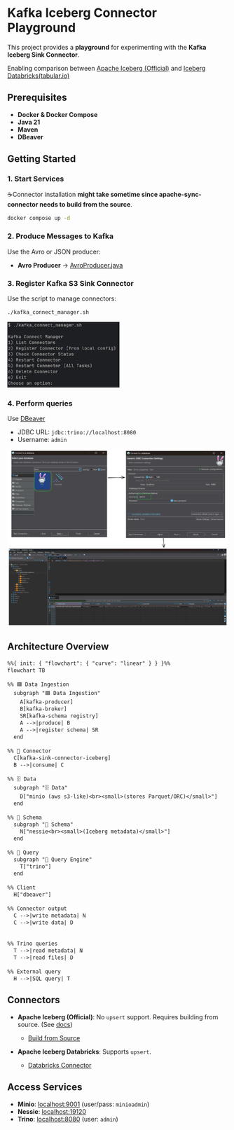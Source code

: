 
# Kafka Iceberg Connector Playground

This project provides a **playground** for experimenting with the **Kafka Iceberg Sink Connector**.

Enabling comparison between [Apache Iceberg (Official)](https://github.com/apache/iceberg.git/) and [Iceberg Databricks(tabular.io)](https://github.com/databricks/iceberg-kafka-connect)

## Prerequisites

- **Docker & Docker Compose**
- **Java 21**
- **Maven**
- **DBeaver**

## Getting Started

### 1. Start Services

☕Connector installation **might take sometime since apache-sync-connector needs to build from the source**.

```sh
docker compose up -d
```

### 2. Produce Messages to Kafka

Use the Avro or JSON producer:

- **Avro Producer** → [AvroProducer.java](src/main/java/edu/playground/AvroProducer.java)

### 3. Register Kafka S3 Sink Connector

Use the script to manage connectors:

```sh
./kafka_connect_manager.sh
```

<img src="docs/imgs/kafka_connect_manager.png" alt="kafka_connect_manager" height="150"/>

### 4. Perform queries

Use [DBeaver](https://dbeaver.io/download/)

- JDBC URL: `jdbc:trino://localhost:8080`
- Username: `admin`

![dbeaver.png](docs/imgs/dbeaver.png)


## Architecture Overview

```mermaid
%%{ init: { "flowchart": { "curve": "linear" } } }%%
flowchart TB

%% 🟦 Data Ingestion
  subgraph "🟦 Data Ingestion"
    A[kafka-producer]
    B[kafka-broker]
    SR[kafka-schema registry]
    A -->|produce| B
    A -->|register schema| SR
  end

%% 🔁 Connector
  C[kafka-sink-connector-iceberg]
  B -->|consume| C

%% 🗄️ Data
  subgraph "🗄️ Data"
    D["minio (aws s3-like)<br><small>(stores Parquet/ORC)</small>"]
  end

%% 📘 Schema
  subgraph "📘 Schema"
    N["nessie<br><small>(Iceberg metadata)</small>"]
  end

%% 🧠 Query
  subgraph "🧠 Query Engine"
    T["trino"]
  end

%% Client
  H["dbeaver"]

%% Connector output
  C -->|write metadata| N
  C -->|write data| D
  

%% Trino queries
  T -->|read metadata| N
  T -->|read files| D

%% External query
  H -->|SQL query| T
```


## Connectors

- **Apache Iceberg (Official)**: No `upsert` support. Requires building from source. (See [docs](https://iceberg.apache.org/docs/latest/kafka-connect/))
  - [Build from Source](https://github.com/apache/iceberg.git/)

- **Apache Iceberg Databricks**: Supports `upsert`.
  - [Databricks Connector](https://github.com/databricks/iceberg-kafka-connect)

## Access Services

- **Minio**: [localhost:9001](http://localhost:9001) (user/pass: `minioadmin`)
- **Nessie**: [localhost:19120](http://localhost:19120)
- **Trino**: [localhost:8080](http://localhost:8080) (user: `admin`)